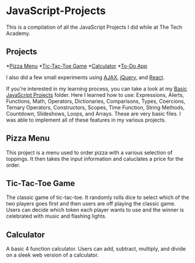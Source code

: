 # JavaScript-Projects
 
 This is a compilation  of all the JavaScript Projects I did while at The Tech Academy.

## Projects

*[Pizza Menu](https://github.com/Tanisll/JavaScript-Projects/tree/main/Pizza_Project)
*[Tic-Tac-Toe Game](https://github.com/Tanisll/JavaScript-Projects/tree/main/TicTacToe)
*[Calculator](https://github.com/Tanisll/JavaScript-Projects/tree/main/Calculator)
*[To-Do App](https://github.com/Tanisll/JavaScript-Projects/tree/main/todo_app)

I also did a few small experiments  using [AJAX](https://github.com/Tanisll/JavaScript-Projects/tree/main/AJAX), [jQuery](https://github.com/Tanisll/JavaScript-Projects/tree/main/jQuery), and [React](https://github.com/Tanisll/JavaScript-Projects/tree/main/React_Projects). 

If you're interested in my learning process, you can take a look at my [Basic JavaScript Projects](https://github.com/Tanisll/JavaScript-Projects/tree/main/Basic%20JavaScript%20Projects) folder. Here I learned how to use: Expressions, Alerts, Functions, Math, Operators, Dictionaries, Comparisons, Types, Coercions, Ternary Operators, Constructors, Scopes, Time Function, String Methods, Countdown, Slideshows, Loops, and Arrays. These are very basic files. I was able to implement all of these features in my various projects. 

## Pizza Menu

This project is a menu used to order pizza with a various selection of toppings. It then takes the
input information and caluclates a price for the order.

## Tic-Tac-Toe Game

The classic game of tic-tac-toe. It randomly rolls dice to select which of the two players goes first
and then users are off playing the classic game. Users can decide which token each player wants
to use and the winner is celebrated with music and flashing lights.

## Calculator

A basic 4 function calculator. Users can add, subtract, multiply, and divide on a sleek web version
of a calculator.